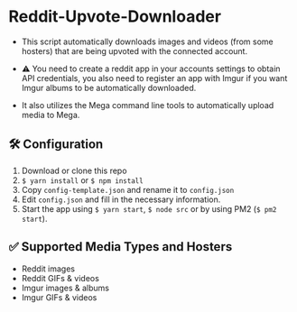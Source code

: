 # Reddit-Upvote-Downloader

- This script automatically downloads images and videos (from some hosters) that are being upvoted with the connected account.

- ⚠️ You need to create a reddit app in your accounts settings to obtain API credentials, you also need to register an app with Imgur if you want Imgur albums to be automatically downloaded.

- It also utilizes the Mega command line tools to automatically upload media to Mega.

## 🛠 Configuration

1. Download or clone this repo
2. `$ yarn install` or `$ npm install`
3. Copy `config-template.json` and rename it to `config.json`
4. Edit `config.json` and fill in the necessary information.
5. Start the app using `$ yarn start`, `$ node src` or by using PM2 (`$ pm2 start`).

## ✅ Supported Media Types and Hosters

- Reddit images
- Reddit GIFs & videos
- Imgur images & albums
- Imgur GIFs & videos
